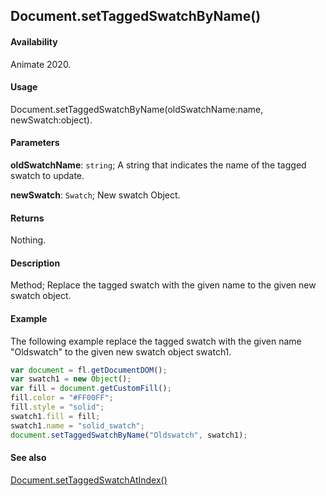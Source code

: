 ## Document.setTaggedSwatchByName()

#### Availability

Animate 2020.

#### Usage

Document.setTaggedSwatchByName(oldSwatchName:name, newSwatch:object).

#### Parameters

**oldSwatchName**: `string`; A string that indicates the name of the tagged swatch to update.

**newSwatch**: `Swatch`; New swatch Object.

#### Returns

Nothing.

#### Description

Method; Replace the tagged swatch with the given name to the given new swatch object.

#### Example

The following example replace the tagged swatch with the given name "Oldswatch" to the given new swatch object swatch1.

```javascript
var document = fl.getDocumentDOM();
var swatch1 = new Object();
var fill = document.getCustomFill();
fill.color = "#FF00FF";
fill.style = "solid";
swatch1.fill = fill;
swatch1.name = "solid_swatch";
document.setTaggedSwatchByName("Oldswatch", swatch1);
```

#### See also

[Document.setTaggedSwatchAtIndex()](../Document_object/Document6066.md)

